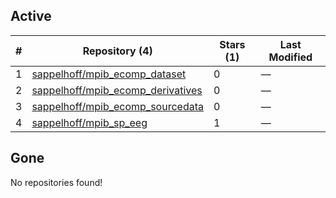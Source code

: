 ## Active
| # | Repository (4) | Stars (1) | Last Modified |
| --- | --- | --- | --- |
| 1 | [sappelhoff/mpib_ecomp_dataset](https://gin.g-node.org/sappelhoff/mpib_ecomp_dataset) | 0 | — |
| 2 | [sappelhoff/mpib_ecomp_derivatives](https://gin.g-node.org/sappelhoff/mpib_ecomp_derivatives) | 0 | — |
| 3 | [sappelhoff/mpib_ecomp_sourcedata](https://gin.g-node.org/sappelhoff/mpib_ecomp_sourcedata) | 0 | — |
| 4 | [sappelhoff/mpib_sp_eeg](https://gin.g-node.org/sappelhoff/mpib_sp_eeg) | 1 | — |

## Gone
No repositories found!

